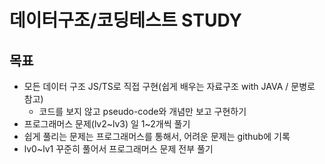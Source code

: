 # 데이터구조/코딩테스트 STUDY

## 목표
- 모든 데이터 구조 JS/TS로 직접 구현(쉽게 배우는 자료구조 with JAVA / 문병로 참고)
  - 코드를 보지 않고 pseudo-code와 개념만 보고 구현하기
- 프로그래머스 문제(lv2~lv3) 일 1~2개씩 풀기
- 쉽게 풀리는 문제는 프로그래머스를 통해서, 어려운 문제는 github에 기록
- lv0~lv1 꾸준히 풀어서 프로그래머스 문제 전부 풀기

